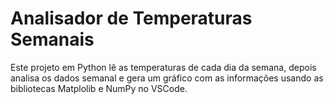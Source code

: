 # Analisador de Temperaturas Semanais

Este projeto em Python lê as temperaturas de cada dia da semana, depois analisa os dados semanal e gera um gráfico com as informações usando as bibliotecas Matplolib e NumPy no VSCode.



